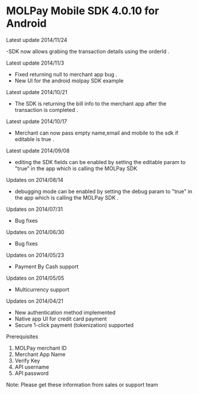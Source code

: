 MOLPay Mobile SDK 4.0.10 for Android
=================================
Latest update 2014/11/24

-SDK now allows grabing the transaction details using the orderId . 

Latest update 2014/11/3

-  Fixed returning null to merchant app bug .
-  New UI for the android molpay SDK example 

Latest update 2014/10/21

-  The SDK is returning the bill info to the merchant app after the transaction is completed .

Latest update 2014/10/17

-  Merchant can now pass empty name,email and mobile to the sdk if editable is true .

Latest update 2014/09/08

- editing the SDK fields can be enabled by setting the editable param to "true" in the app which is calling the MOLPay SDK

Updates on 2014/08/14

- debugging mode can be enabled by setting the debug param to "true" in the app which is calling the MOLPay SDK . 

Updates on 2014/07/31

- Bug fixes

Updates on 2014/06/30

- Bug fixes

Updates on 2014/05/23

- Payment By Cash support

Updates on 2014/05/05

- Multicurrency support

Updates on 2014/04/21

- New authentication method implemented
- Native app UI for credit card payment
- Secure 1-click payment (tokenization) supported


Prerequisites

1. MOLPay merchant ID
2. Merchant App Name
3. Verify Key
4. API username
5. API password

Note: Please get these information from sales or support team
